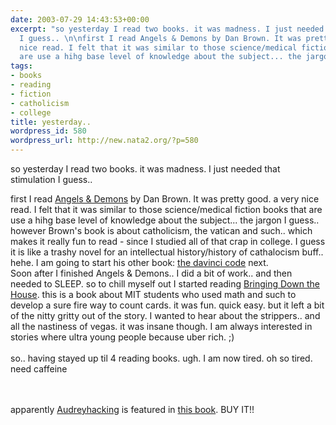 ```yaml
---
date: 2003-07-29 14:43:53+00:00
excerpt: "so yesterday I read two books. it was madness. I just needed that stimulation
  I guess.. \n\nfirst I read Angels & Demons by Dan Brown. It was pretty good. a very
  nice read. I felt that it was similar to those science/medical fiction books that
  are use a hihg base level of knowledge about the subject... the jargon I g..."
tags:
- books
- reading
- fiction
- catholicism
- college
title: yesterday..
wordpress_id: 580
wordpress_url: http://new.nata2.org/?p=580
---
```


so yesterday I read two books. it was madness. I just needed that stimulation I guess.. 

first I read <a href="http://www.amazon.com/exec/obidos/ASIN/0671027360/nata2productions">Angels & Demons</a> by Dan Brown. It was pretty good. a very nice read. I felt that it was similar to those science/medical fiction books that are use a hihg base level of knowledge about the subject... the jargon I guess.. however Brown's book is about catholicism, the vatican and such.. which makes it really fun to read - since I studied all of that crap in college. I guess it is like a trashy novel for an intellectual history/history of cathalocism buff.. hehe. I am going to start his other book: <a href="http://www.amazon.com/exec/obidos/ASIN/0345451511/nata2productions">the davinci code</a> next. 
<br/>Soon after I finished Angels & Demons.. I did a bit of work.. and then needed to SLEEP. so to chill myself out I started reading <a href="http://www.amazon.com/exec/obidos/ASIN/0743225708/nata2productions">Bringing Down the House</a>. this is a book about MIT students who used math and such to develop a sure fire way to count cards. it was fun. quick easy. but it left a bit of the nitty gritty out of the story. I wanted to hear about the strippers.. and all the nastiness of vegas. it was insane though. I am always interested in stories where ultra young people because uber rich. ;)<br/><br/>so.. having stayed up til 4 reading books. ugh. I am now tired. oh so tired. need caffeine  


<br/><br/> apparently <a href="http://www.audreyhacking.com">Audreyhacking</a> is featured in <a href="http://www.amazon.com/exec/obidos/ASIN/3775712089/nata2productions">this book</a>. BUY IT!!